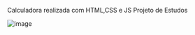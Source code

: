Calculadora realizada com HTML,CSS e JS
Projeto de Estudos

![image](https://user-images.githubusercontent.com/38857120/162624413-a9da6c08-1bf8-4167-9025-7de63617bf66.png)
